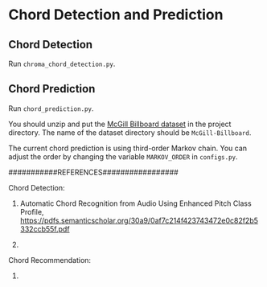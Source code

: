 # Chord Detection and Prediction

## Chord Detection
Run `chroma_chord_detection.py`.

## Chord Prediction
Run `chord_prediction.py`.

You should unzip and put the [McGill Billboard dataset](https://www.dropbox.com/s/2lvny9ves8kns4o/billboard-2.0-salami_chords.tar.gz?dl=1) in the project directory.
The name of the dataset directory should be `McGill-Billboard`.

The current chord prediction is using third-order Markov chain.
You can adjust the order by changing the variable `MARKOV_ORDER` in `configs.py`.


###########REFERENCES#################

Chord Detection:

1. Automatic Chord Recognition from Audio Using Enhanced Pitch Class Profile, https://pdfs.semanticscholar.org/30a9/0af7c214f423743472e0c82f2b5332ccb55f.pdf


2. 


Chord Recommendation:

1. 
